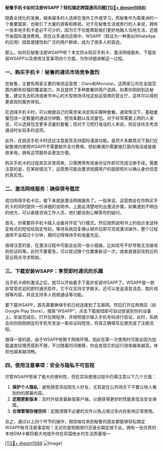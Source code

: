 **秘鲁手机卡如何注册WSAPP？轻松搞定跨国通讯问题[[TG💪+ @esim1088](https://t.me/s/esim1088)]**

随着全球化的发展，越来越多的人选择在海外工作或学习，而秘鲁作为南美洲的一个重要国家，也吸引了大量的游客和移民。对于在秘鲁生活或旅行的人来说，拥有一张本地手机卡是必不可少的，因为它不仅能帮助我们更好地融入当地生活，还能节省国际漫游费用。而在众多通讯应用中，WSAPP（假设为一种类似WhatsApp的应用）因其便捷性和广泛的用户群体，成为了很多人的首选。

那么，如何在秘鲁注册WSAPP呢？本文将从购买手机卡、激活网络服务、下载安装WSAPP以及使用注意事项四个方面，为你详细讲解这一过程。

### 一、购买手机卡：秘鲁的通讯市场竞争激烈

在秘鲁，主要有两家主要的电信运营商：Claro和Movistar。这两家公司在全国范围内都有较强的覆盖能力，并且提供了多种套餐供用户选择。如果你刚刚到达秘鲁，建议先去机场或者市中心的大型商场寻找这些运营商的营业厅，这样可以得到更直观的服务体验。

在选择手机卡时，可以根据自己的需求来决定购买哪种套餐。通常情况下，基础套餐包括一定数量的通话分钟数、短信条数以及流量包。对于经常需要上网的人来说，可以选择包含更多流量的套餐；而对于习惯打电话的人来说，则应该优先考虑通话时长较多的选项。

此外，在挑选手机卡时还应注意是否支持国际漫游功能。虽然大多数情况下我们在秘鲁境内使用WSAPP不需要额外支付费用，但如果偶尔需要拨打国内电话或是接收来电，拥有这项服务会更加方便。

购买手机卡的过程其实非常简单，只需携带有效身份证件即可完成注册手续。需要注意的是，在某些情况下，运营商可能会要求拍摄用户的面部照片以确认身份信息的真实性。

### 二、激活网络服务：确保信号稳定

成功购得手机卡后，接下来就是激活网络服务了。一般来说，运营商会在你购买手机卡的同时提供一份详细的说明书，上面会清楚地列出激活步骤。如果遇到不明白的地方，可以直接咨询工作人员，他们都会耐心解答你的疑问。

首先，你需要将手机卡插入设备并开启飞行模式。然后按照说明书上的指示发送特定格式的短信给指定号码，等待系统回复确认邮件后即可完成激活操作。整个过程通常不会超过十分钟，期间记得保持手机电量充足。

值得注意的是，在激活过程中可能会出现一些小插曲，比如信号不好导致无法接收到验证码等。此时不要着急，可以尝试换个位置重新试一次，或者直接前往附近的营业网点寻求帮助。

### 三、下载安装WSAPP：享受即时通讯的乐趣

当手机卡顺利激活之后，就可以开始着手下载并安装WSAPP了。WSAPP是一款非常受欢迎的即时通讯软件，它不仅支持文字聊天，还可以发送语音消息、图片视频等内容，并且支持多人视频通话等功能。

要下载WSAPP，首先需要确保手机已经连接到了互联网。然后打开应用商店（如Google Play Store），搜索“WSAPP”，点击下载按钮即可自动安装到你的设备上。安装完成后，打开应用程序，并按照提示输入手机号码进行验证。此时，系统会向你刚刚绑定的手机号发送一条验证码短信，将其正确填写后便完成了注册流程。

值得一提的是，由于WSAPP依赖于网络环境，因此在第一次使用时可能会因为加载速度较慢而感到不便。不过随着时间推移，你会发现它的运行效率越来越高，体验也越来越流畅。

### 四、使用注意事项：安全与隐私不可忽视

尽管WSAPP带来了极大的便利性，但在实际使用过程中仍需注意以下几个方面：

1. **保护个人隐私**：避免随意添加陌生人好友，尤其是在公共场合下不要让他人看到你的屏幕内容。
2. **定期更新版本**：及时升级至最新版客户端，以便获得更好的性能表现及安全保障。
3. **合理管理存储空间**：定期清理不必要的文件以免占用过多内存影响正常使用。

总之，通过以上四个环节的操作，相信每位来到秘鲁的朋友都能够轻松搞定WSAPP账号注册事宜啦！无论你是短期旅行还是长期定居于此，拥有一张优质的本地SIM卡都将极大地提升你在异国他乡的生活质量哦～

[[TG💪+ @esim1088](https://t.me/s/esim1088) ![Image](https://i.postimg.cc/4NQfJmqS/Snipaste-2025-05-13-00-14-12.png)]